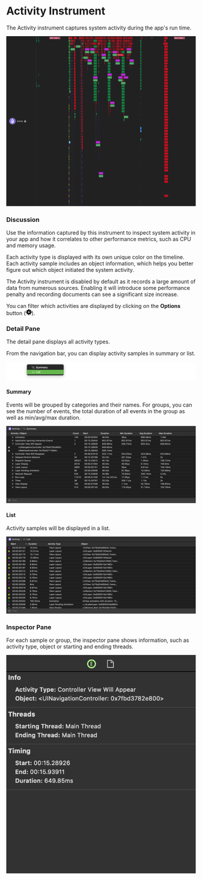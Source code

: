 # Activity Instrument

The Activity instrument captures system activity during the app's run time.

![Activity](Resources/Instrument_Activity.png "Activity")

### Discussion

Use the information captured by this instrument to inspect system activity in your app and how it correlates to other performance metrics, such as CPU and memory usage.

Each activity type is displayed with its own unique color on the timeline. Each activity sample includes an object information, which helps you better figure out which object initiated the system activity.

The Activity instrument is disabled by default as it records a large amount of data from numerous sources. Enabling it will introduce some performance penalty and recording documents can see a significant size increase.

You can filter which activities are displayed by clicking on the **Options** button (![Gear Button](Resources/Button_TimelineOptions.png)).

### Detail Pane

The detail pane displays all activity types.

From the navigation bar, you can display activity samples in summary or list.

![Events Detail Menu](Resources/Instrument_Events_Menu.png "Events Detail Menu")

#### Summary

Events will be grouped by categories and their names. For groups, you can see the number of events, the total duration of all events in the group as well as min/avg/max duration.

![Activity Detail Pane](Resources/Instrument_Activity_DetailPane.png "Activity Detail Pane")

#### List

Activity samples will be displayed in a list.

![Activity Detail Pane—List](Resources/Instrument_Activity_DetailPane_List.png)

### Inspector Pane

For each sample or group, the inspector pane shows information, such as activity type, object or starting and ending threads.

![Activity Inspector Pane](Resources/Instrument_Activity_InspectorPane.png "Activity Inspector Pane")
